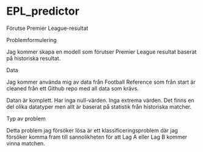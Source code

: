 # EPL_predictor

Förutse Premier League-resultat 

Problemformulering 

Jag kommer skapa en modell som förutser Premier League resultat baserat på historiska resultat. 

Data 

Jag kommer använda mig av data från Football Reference som från start är cleaned från ett Github repo med all data som krävs. 

Datan är komplett. Har inga null-värden. Inga extrema värden. Det finns en del olika datatyper men allt är baserat på statistik från historiska matcher. 

Typ av problem 

Detta problem jag försöker lösa är ett klassificeringsproblem där jag försöker komma fram till sannolikheten för att Lag A eller Lag B kommer vinna matchen. 

 

